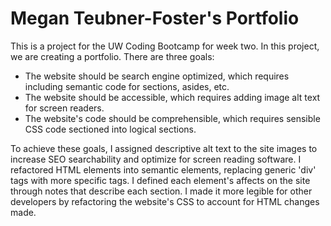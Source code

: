 # Megan Teubner-Foster's Portfolio
This is a project for the UW Coding Bootcamp for week two. In this project, we are creating a portfolio. There are three goals:

* The website should be search engine optimized, which requires including semantic code for sections, asides, etc.
* The website should be accessible, which requires adding image alt text for screen readers.
* The website's code should be comprehensible, which requires sensible CSS code sectioned into logical sections.

To achieve these goals, I assigned descriptive alt text to the site images to increase SEO searchability and optimize for screen reading software. 
I refactored HTML elements into semantic elements, replacing generic 'div' tags with more specific tags.
I defined each element's affects on the site through notes that describe each section.
I made it more legible for other developers by refactoring the website's CSS to account for HTML changes made. 
